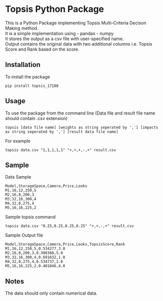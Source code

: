 # Topsis Python Package

This is a Python Package implementing Topsis Multi-Criteria Decison Making method.<br />
It is a simple implementation using
    - pandas
    - numpy<br />
It stores the output as a csv file with user-specified name.<br/>
Output contains the original data with two additional columns i.e. Topsis Score and Rank based on the score.

## Installation

To install the package<br />

```pip install topsis_17188```

## Usage

To use the package from the command line (Data file and result file name should contain .csv extension)<br />

```topsis [data file name] [weights as string seperated by ','] [impacts as string seperated by ','] [result data file name]```

For example<br />

```topsis data.csv "1,1,1,1,1" "+,+,+,-,+" result.csv```

## Sample

Data Sample<br />

```
Model,StorageSpace,Camera,Price,Looks
M1,16,12,250,5
M2,16,8,200,3
M3,32,16,300,4
M4,32,8,275,4
M5,16,16,225,2
```
Sample topsis command<br />

```topsis data.csv "0.25,0.25,0.25,0.25" "+,+,-,+" result.csv```

Sample Output file<br />
```
Model,StorageSpace,Camera,Price,Looks,TopsisScore,Rank
M1,16,12,250,5,0.534277,3.0
M2,16,8,200,3,0.308368,5.0
M3,32,16,300,4,0.691632,1.0
M4,32,8,275,4,0.534737,2.0
M5,16,16,225,2,0.401046,4.0
```

## Notes

The data should only contain numerical data.<br />
